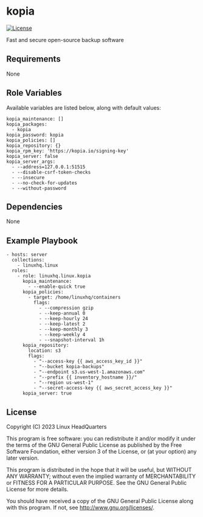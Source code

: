 # kopia

[![License](https://img.shields.io/badge/license-GPLv3-lightgreen)](https://www.gnu.org/licenses/gpl-3.0.en.html#license-text)

Fast and secure open-source backup software

## Requirements

None

## Role Variables

Available variables are listed below, along with default values:

    kopia_maintenance: []
    kopia_packages:
      - kopia
    kopia_password: kopia
    kopia_policies: []
    kopia_repository: {}
    kopia_rpm_key: 'https://kopia.io/signing-key'
    kopia_server: false
    kopia_server_args:
      - --address=127.0.0.1:51515
      - --disable-csrf-token-checks
      - --insecure
      - --no-check-for-updates
      - --without-password

## Dependencies

None

## Example Playbook

    - hosts: server
      collections:
        - linuxhq.linux
      roles:
        - role: linuxhq.linux.kopia
          kopia_maintenance:
            - --enable-quick true
          kopia_policies:
            - target: /home/linuxhq/containers
              flags:
                - --compression gzip
                - --keep-annual 0
                - --keep-hourly 24
                - --keep-latest 2
                - --keep-monthly 3
                - --keep-weekly 4
                - --snapshot-interval 1h
          kopia_repository:
            location: s3
            flags:
              - "--access-key {{ aws_access_key_id }}"
              - "--bucket kopia-backups"
              - "--endpoint s3.us-west-1.amazonaws.com"
              - "--prefix {{ inventory_hostname }}/"
              - "--region us-west-1"
              - "--secret-access-key {{ aws_secret_access_key }}"
          kopia_server: true

## License

Copyright (C) 2023 Linux HeadQuarters

This program is free software: you can redistribute it and/or modify
it under the terms of the GNU General Public License as published by
the Free Software Foundation, either version 3 of the License, or
(at your option) any later version.

This program is distributed in the hope that it will be useful,
but WITHOUT ANY WARRANTY; without even the implied warranty of
MERCHANTABILITY or FITNESS FOR A PARTICULAR PURPOSE. See the
GNU General Public License for more details.

You should have received a copy of the GNU General Public License
along with this program. If not, see <http://www.gnu.org/licenses/>.
